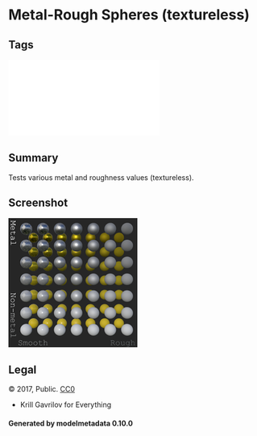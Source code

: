 # Metal-Rough Spheres (textureless)

## Tags

![sharable](./README-sharable.md)

## Summary

Tests various metal and roughness values (textureless).

## Screenshot

![screenshot](screenshot/screenshot.png)

## Legal

&copy; 2017, Public. [CC0](https://creativecommons.org/publicdomain/zero/1.0/legalcode)

 - Krill Gavrilov for Everything

#### Generated by modelmetadata 0.10.0